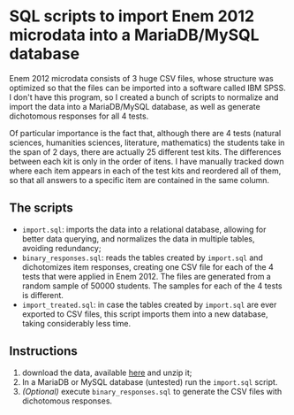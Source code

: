 # SQL scripts to import Enem 2012 microdata into a MariaDB/MySQL database

Enem 2012 microdata consists of 3 huge CSV files, whose structure was optimized so that the files can be imported into a software called IBM SPSS. I don't have this program, so I created a bunch of scripts to normalize and import the data into a MariaDB/MySQL database, as well as generate dichotomous responses for all 4 tests.

Of particular importance is the fact that, although there are 4 tests (natural sciences, humanities sciences, literature, mathematics) the students take in the span of 2 days, there are actually 25 different test kits. The differences between each kit is only in the order of itens. I have manually tracked down where each item appears in each of the test kits and reordered all of them, so that all answers to a specific item are contained in the same column.

## The scripts

- `import.sql`: imports the data into a relational database, allowing for better data querying, and normalizes the data in multiple tables, avoiding redundancy;
- `binary_responses.sql`: reads the tables created by `import.sql` and dichotomizes item responses, creating one CSV file for each of the 4 tests that were applied in Enem 2012. The files are generated from a random sample of 50000 students. The samples for each of the 4 tests is different.
- `import_treated.sql`: in case the tables created by `import.sql` are ever exported to CSV files, this script imports them into a new database, taking considerably less time.

## Instructions

1. download the data, available [here](http://portal.inep.gov.br/basica-levantamentos-acessar) and unzip it;
2. In a MariaDB or MySQL database (untested) run the `import.sql` script.
3. _(Optional)_ execute `binary_responses.sql` to generate the CSV files with dichotomous responses.